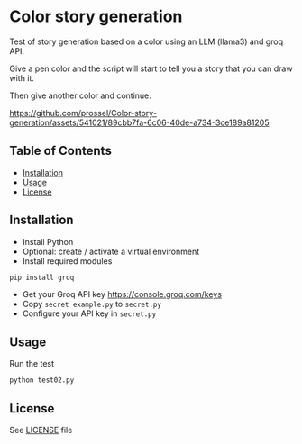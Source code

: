 # Color story generation

Test of story generation based on a color using an LLM (llama3) and groq API.

Give a pen color and the script will start to tell you a story that you can draw with it.

Then give another color and continue.

https://github.com/prossel/Color-story-generation/assets/541021/89cbb7fa-6c06-40de-a734-3ce189a81205

## Table of Contents

- [Installation](#installation)
- [Usage](#usage)
- [License](#license)

## Installation

- Install Python
- Optional: create / activate a virtual environment
- Install required modules

```bash
pip install groq
```

- Get your Groq API key <https://console.groq.com/keys>
- Copy `secret example.py` to `secret.py`
- Configure your API key in `secret.py`

## Usage

Run the test

```bash
python test02.py
```

## License

See [LICENSE](LICENSE) file
